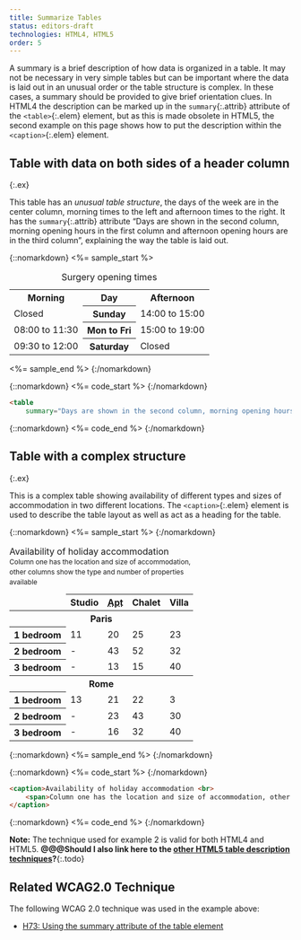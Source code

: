 ```yaml
---
title: Summarize Tables
status: editors-draft
technologies: HTML4, HTML5
order: 5
---
```

A summary is a brief description of how data is organized in a table. It may not be necessary in very simple tables but can be important where the data is laid out in an unusual order or the table structure is complex. In these cases, a summary should be provided to give brief orientation clues. In HTML4 the description can be marked up in the `summary`{:.attrib} attribute of the `<table>`{:.elem} element, but as this is made obsolete in HTML5, the second example on this page shows how to put the description within the `<caption>`{:.elem} element.

## Table with data on both sides of a header column
{:.ex}

This table has an _unusual table structure_, the days of the week are in the center column, morning times to the left and afternoon times to the right. It has the `summary`{:.attrib} attribute “Days are shown in the second column, morning opening hours in the first column and afternoon opening hours are in the third column”, explaining the way the table is laid out.

{::nomarkdown}
<%= sample_start %>

<table summary="Days are shown in the second column, morning opening hours in the first column and afternoon opening hours are in the third column">
	<caption>
		Surgery opening times
	</caption>
	<tr>
		<th scope="col" id="m"> Morning</th>
		<th scope="col" id="d">Day</th>
		<th id="a"> Afternoon</th>
	</tr>
	<tr>
		<td headers="m d1">Closed</td>
		<th scope="row" id="d1"> Sunday</th>
		<td headers="a d1"> 14:00 to 15:00</td>
	</tr>
	<tr>
		<td headers="m d2"> 08:00 to 11:30</td>
		<th id="d2"> Mon to Fri</th>
		<td headers="a d2">15:00 to 19:00</td>
	</th>
	<tr>
		<td headers="d3 m">09:30 to 12:00</td>
		<th id="d3">Saturday</th>
		<td headers="a d3">Closed</td>
	</tr>
</table>

<%= sample_end %>
{:/nomarkdown}

{::nomarkdown}
<%= code_start %>
{:/nomarkdown}

~~~ html
<table
	summary="Days are shown in the second column, morning opening hours in the first column and afternoon opening hours are in the third column">
~~~

{::nomarkdown}
<%= code_end %>
{:/nomarkdown}

## Table with a complex structure
{:.ex}

This is a complex table showing availability of different types and sizes of accommodation in two different locations. The `<caption>`{:.elem} element is used to describe the table layout as well as act as a heading for the table.

{::nomarkdown}
<%= sample_start %>
{:/nomarkdown}

<table>
<caption style="text-align: left;">
  Availability of holiday accommodation<br>
            <span style="font-size: .75em; display:block; line-height: 1.5;">Column one has the location and size of accommodation, other columns show the type and number of properties available</span>
            </caption>
<thead>
              <tr>
                <td></td>
                <th id="stud" scope="col"> Studio </th>
                <th id="apt" scope="col"> <abbr title="Apartment">Apt</abbr> </th>
                <th id="chal" scope="col"> Chalet </th>
                <th id="villa" scope="col"> Villa </th>
              </tr>
            </thead>
            <tbody>
              <tr>
                <th id="par" class="span" colspan="5" scope="colgroup"> Paris </th>
              </tr>
              <tr>
                <th headers="par" id="pbed1"> 1 bedroom </th>
                <td headers="par pbed1 stud"> 11 </td>
                <td headers="par pbed1 apt"> 20 </td>
                <td headers="par pbed1 chal"> 25 </td>
                <td headers="par pbed1 villa"> 23 </td>
              </tr>
              <tr>
                <th headers="par" id="pbed2"> 2 bedroom </th>
                <td headers="par pbed2 stud"> - </td>
                <td headers="par pbed2 apt"> 43 </td>
                <td headers="par pbed2 chal"> 52 </td>
                <td headers="par pbed2 villa"> 32 </td>
              </tr>
              <tr>
                <th headers="par" id="pbed3"> 3 bedroom </th>
                <td headers="par pbed3 stud"> - </td>
                <td headers="par pbed3 apt"> 13 </td>
                <td headers="par pbed3 chal"> 15 </td>
                <td headers="par pbed3 villa"> 40 </td>
              </tr>
              <tr>
                <th id="rome" class="span" colspan="5" scope="colgroup"> Rome </th>
              </tr>
              <tr>
                <th id="rbed1" headers="rome"> 1 bedroom </th>
                <td headers="rome rbed1 stud"> 13 </td>
                <td headers="rome rbed1 apt"> 21 </td>
                <td headers="rome rbed1 chal"> 22 </td>
                <td headers="rome rbed1 villa"> 3 </td>
              </tr>
              <tr>
                <th id="rbed2" headers="rome"> 2 bedroom </th>
                <td headers="rome rbed2 stud"> - </td>
                <td headers="rome rbed2 apt"> 23 </td>
                <td headers="rome rbed2 chal"> 43 </td>
                <td headers="rome rbed2 villa"> 30 </td>
              </tr>
              <tr>
                <th id="rbed3" headers="rome"> 3 bedroom </th>
                <td headers="rome rbed3 stud"> - </td>
                <td headers="rome rbed3 apt"> 16 </td>
                <td headers="rome rbed3 chal"> 32 </td>
                <td headers="rome rbed3 villa"> 40 </td>
              </tr>
            </tbody>
          </table>

{::nomarkdown}
<%= sample_end %>
{:/nomarkdown}

{::nomarkdown}
<%= code_start %>
{:/nomarkdown}

~~~ html
<caption>Availability of holiday accommodation <br>
	<span>Column one has the location and size of accommodation, other columns show the type and number of properties available</span>
</caption>
~~~

{::nomarkdown}
<%= code_end %>
{:/nomarkdown}

**Note:** The technique used for example 2 is valid for both HTML4 and HTML5. **@@@Should I also link here to the [other HTML5 table description techniques](http://www.w3.org/TR/html5/tabular-data.html#table-descriptions-techniques)?**{:.todo}

## Related WCAG2.0 Technique

The following WCAG 2.0 technique was used in the example above:

-   [H73: Using the summary attribute of the table element](http://www.w3.org/TR/WCAG20-TECHS/H73)
